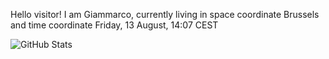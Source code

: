 Hello visitor! I am Giammarco, currently living in space coordinate Brussels and time coordinate Friday, 13 August, 14:07 CEST

![GitHub Stats](https://github-readme-stats.vercel.app/api?username=grcasanova)
